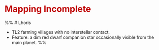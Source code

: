 # <font color="#c00000">Mapping Incomplete</font>
%% # Lhoris
- TL2 farming villages with no interstellar contact.
- Feature: a dim red dwarf companion star occasionally visible from the main planet.
 %%